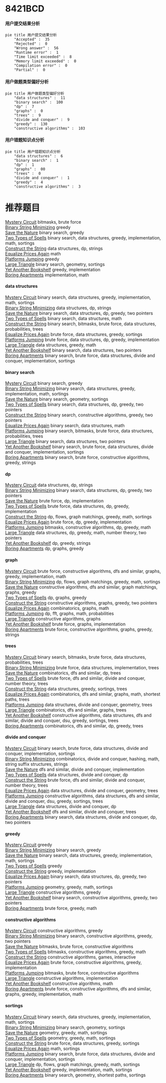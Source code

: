 # 8421BCD
<!-- tabs:start -->
#### **用户提交结果分析**

```mermaid
pie title 用户提交结果分析
    "Accepted" :  35
    "Rejected" :  0
    "Wrong answer" :  56
    "Runtime error" :  1
    "Time limit exceeded" :  8
    "Memory limit exceeded" :  0
    "Compilation error" :  0
    "Partial" :  0
```
#### **用户做题类型偏好分析**

```mermaid
pie title 用户做题类型偏好分析
    "data structures" :  11
    "binary search" :  100
    "dp" :  7
    "graphs" :  0
    "trees" :  9
    "divide and conquer" :  9
    "greedy" :  130
    "constructive algorithms" :  103
```
#### **用户错题知识点分析**

```mermaid
pie title 用户错题知识点分析
    "data structures" :  6
    "binary search" :  1
    "dp" :  1
    "graphs" :  00
    "trees" :  0
    "divide and conquer" :  1
    "greedy" :  4
    "constructive algorithms" :  3
```
<!-- tabs:end -->
# 推荐题目
[Mystery Circuit](http://codeforces.com/problemset/problem/1145/C)		bitmasks,
                        brute force		  
[Binary String Minimizing](https://codeforces.com/contest/1432/problem/E)		greedy		  
[Save the Nature](https://codeforces.com/contest/1241/problem/C)		binary search,
                        greedy		  
[Two Types of Spells](http://codeforces.com/problemset/problem/1398/E)		binary search,
                        data structures,
                        greedy,
                        implementation,
                        math,
                        sortings		  
[Construct the String](https://codeforces.com/contest/1432/problem/D)		data structures,
                        dp,
                        strings		  
[Equalize Prices Again](https://codeforces.com/contest/1432/problem/C)		math		  
[Platforms Jumping](https://codeforces.com/contest/1432/problem/F)		greedy		  
[Large Triangle](http://codeforces.com/problemset/problem/1019/D)		binary search,
                        geometry,
                        sortings		  
[Yet Another Bookshelf](http://codeforces.com/problemset/problem/1433/B)		greedy,
                        implementation		  
[Boring Apartments](http://codeforces.com/problemset/problem/1433/A)		implementation,
                        math		  
<!-- tabs:start -->
#### **data structures**
[Mystery Circuit](http://codeforces.com/problemset/problem/1398/E)		binary search,
                        data structures,
                        greedy,
                        implementation,
                        math,
                        sortings		  
[Binary String Minimizing](https://codeforces.com/contest/1432/problem/D)		data structures,
                        dp,
                        strings		  
[Save the Nature](http://codeforces.com/problemset/problem/1492/C)		binary search,
                        data structures,
                        dp,
                        greedy,
                        two pointers		  
[Two Types of Spells](http://codeforces.com/problemset/problem/1490/G)		binary search,
                        data structures,
                        math		  
[Construct the String](http://codeforces.com/problemset/problem/1479/D)		binary search,
                        bitmasks,
                        brute force,
                        data structures,
                        probabilities,
                        trees		  
[Equalize Prices Again](http://codeforces.com/problemset/problem/1497/A)		brute force,
                        data structures,
                        greedy,
                        sortings		  
[Platforms Jumping](http://codeforces.com/problemset/problem/1491/C)		brute force,
                        data structures,
                        dp,
                        greedy,
                        implementation		  
[Large Triangle](http://codeforces.com/problemset/problem/1492/B)		data structures,
                        greedy,
                        math		  
[Yet Another Bookshelf](http://codeforces.com/problemset/problem/1436/E)		binary search,
                        data structures,
                        two pointers		  
[Boring Apartments](http://codeforces.com/problemset/problem/1461/D)		binary search,
                        brute force,
                        data structures,
                        divide and conquer,
                        implementation,
                        sortings		  
#### **binary search**
[Mystery Circuit](https://codeforces.com/contest/1241/problem/C)		binary search,
                        greedy		  
[Binary String Minimizing](http://codeforces.com/problemset/problem/1398/E)		binary search,
                        data structures,
                        greedy,
                        implementation,
                        math,
                        sortings		  
[Save the Nature](http://codeforces.com/problemset/problem/1019/D)		binary search,
                        geometry,
                        sortings		  
[Two Types of Spells](http://codeforces.com/problemset/problem/1492/C)		binary search,
                        data structures,
                        dp,
                        greedy,
                        two pointers		  
[Construct the String](http://codeforces.com/problemset/problem/1463/D)		binary search,
                        constructive algorithms,
                        greedy,
                        two pointers		  
[Equalize Prices Again](http://codeforces.com/problemset/problem/1490/G)		binary search,
                        data structures,
                        math		  
[Platforms Jumping](http://codeforces.com/problemset/problem/1479/D)		binary search,
                        bitmasks,
                        brute force,
                        data structures,
                        probabilities,
                        trees		  
[Large Triangle](http://codeforces.com/problemset/problem/1436/E)		binary search,
                        data structures,
                        two pointers		  
[Yet Another Bookshelf](http://codeforces.com/problemset/problem/1461/D)		binary search,
                        brute force,
                        data structures,
                        divide and conquer,
                        implementation,
                        sortings		  
[Boring Apartments](http://codeforces.com/problemset/problem/1493/C)		binary search,
                        brute force,
                        constructive algorithms,
                        greedy,
                        strings		  
#### **dp**
[Mystery Circuit](https://codeforces.com/contest/1432/problem/D)		data structures,
                        dp,
                        strings		  
[Binary String Minimizing](http://codeforces.com/problemset/problem/1492/C)		binary search,
                        data structures,
                        dp,
                        greedy,
                        two pointers		  
[Save the Nature](https://codeforces.com/contest/1457/problem/C)		brute force,
                        dp,
                        implementation		  
[Two Types of Spells](http://codeforces.com/problemset/problem/1491/C)		brute force,
                        data structures,
                        dp,
                        greedy,
                        implementation		  
[Construct the String](http://codeforces.com/problemset/problem/1437/C)		dp,
                        flows,
                        graph matchings,
                        greedy,
                        math,
                        sortings		  
[Equalize Prices Again](http://codeforces.com/problemset/problem/1499/B)		brute force,
                        dp,
                        greedy,
                        implementation		  
[Platforms Jumping](http://codeforces.com/problemset/problem/1491/D)		bitmasks,
                        constructive algorithms,
                        dp,
                        greedy,
                        math		  
[Large Triangle](http://codeforces.com/problemset/problem/1497/E1)		data structures,
                        dp,
                        greedy,
                        math,
                        number theory,
                        two pointers		  
[Yet Another Bookshelf](http://codeforces.com/problemset/problem/1466/C)		dp,
                        greedy,
                        strings		  
[Boring Apartments](http://codeforces.com/problemset/problem/1476/C)		dp,
                        graphs,
                        greedy		  
#### **graph**
[Mystery Circuit](http://codeforces.com/problemset/problem/1487/C)		brute force,
                        constructive algorithms,
                        dfs and similar,
                        graphs,
                        greedy,
                        implementation,
                        math		  
[Binary String Minimizing](http://codeforces.com/problemset/problem/1437/C)		dp,
                        flows,
                        graph matchings,
                        greedy,
                        math,
                        sortings		  
[Save the Nature](http://codeforces.com/problemset/problem/1470/D)		constructive algorithms,
                        dfs and similar,
                        graph matchings,
                        graphs,
                        greedy		  
[Two Types of Spells](http://codeforces.com/problemset/problem/1476/C)		dp,
                        graphs,
                        greedy		  
[Construct the String](http://codeforces.com/problemset/problem/1304/D)		constructive algorithms,
                        graphs,
                        greedy,
                        two pointers		  
[Equalize Prices Again](http://codeforces.com/problemset/problem/1475/C)		combinatorics,
                        graphs,
                        math		  
[Platforms Jumping](http://codeforces.com/problemset/problem/553/E)		dp,
                        fft,
                        graphs,
                        math,
                        probabilities		  
[Large Triangle](http://codeforces.com/problemset/problem/1495/C)		constructive algorithms,
                        graphs		  
[Yet Another Bookshelf](http://codeforces.com/problemset/problem/1510/K)		brute force,
                        graphs,
                        implementation		  
[Boring Apartments](http://codeforces.com/problemset/problem/1511/D)		brute force,
                        constructive algorithms,
                        graphs,
                        greedy,
                        strings		  
#### **trees**
[Mystery Circuit](http://codeforces.com/problemset/problem/1479/D)		binary search,
                        bitmasks,
                        brute force,
                        data structures,
                        probabilities,
                        trees		  
[Binary String Minimizing](http://codeforces.com/problemset/problem/1511/C)		brute force,
                        data structures,
                        implementation,
                        trees		  
[Save the Nature](http://codeforces.com/problemset/problem/1499/F)		combinatorics,
                        dfs and similar,
                        dp,
                        trees		  
[Two Types of Spells](http://codeforces.com/problemset/problem/1491/E)		brute force,
                        dfs and similar,
                        divide and conquer,
                        number theory,
                        trees		  
[Construct the String](http://codeforces.com/problemset/problem/1466/D)		data structures,
                        greedy,
                        sortings,
                        trees		  
[Equalize Prices Again](http://codeforces.com/problemset/problem/1495/D)		combinatorics,
                        dfs and similar,
                        graphs,
                        math,
                        shortest paths,
                        trees		  
[Platforms Jumping](http://codeforces.com/problemset/problem/1303/G)		data structures,
                        divide and conquer,
                        geometry,
                        trees		  
[Large Triangle](http://codeforces.com/problemset/problem/1454/E)		combinatorics,
                        dfs and similar,
                        graphs,
                        trees		  
[Yet Another Bookshelf](http://codeforces.com/problemset/problem/1494/D)		constructive algorithms,
                        data structures,
                        dfs and similar,
                        divide and conquer,
                        dsu,
                        greedy,
                        sortings,
                        trees		  
[Boring Apartments](http://codeforces.com/problemset/problem/1292/C)		combinatorics,
                        dfs and similar,
                        dp,
                        greedy,
                        trees		  
#### **divide and conquer**
[Mystery Circuit](http://codeforces.com/problemset/problem/1461/D)		binary search,
                        brute force,
                        data structures,
                        divide and conquer,
                        implementation,
                        sortings		  
[Binary String Minimizing](http://codeforces.com/problemset/problem/1466/G)		combinatorics,
                        divide and conquer,
                        hashing,
                        math,
                        string suffix structures,
                        strings		  
[Save the Nature](http://codeforces.com/problemset/problem/1490/D)		dfs and similar,
                        divide and conquer,
                        implementation		  
[Two Types of Spells](https://codeforces.com/contest/1483/problem/C)		data structures,
                        divide and conquer,
                        dp		  
[Construct the String](http://codeforces.com/problemset/problem/1491/E)		brute force,
                        dfs and similar,
                        divide and conquer,
                        number theory,
                        trees		  
[Equalize Prices Again](http://codeforces.com/problemset/problem/1303/G)		data structures,
                        divide and conquer,
                        geometry,
                        trees		  
[Platforms Jumping](http://codeforces.com/problemset/problem/1494/D)		constructive algorithms,
                        data structures,
                        dfs and similar,
                        divide and conquer,
                        dsu,
                        greedy,
                        sortings,
                        trees		  
[Large Triangle](http://codeforces.com/problemset/problem/1482/E)		data structures,
                        divide and conquer,
                        dp		  
[Yet Another Bookshelf](http://codeforces.com/problemset/problem/566/C)		dfs and similar,
                        divide and conquer,
                        trees		  
[Boring Apartments](http://codeforces.com/problemset/problem/1428/F)		binary search,
                        data structures,
                        divide and conquer,
                        dp,
                        two pointers		  
#### **greedy**
[Mystery Circuit](https://codeforces.com/contest/1432/problem/E)		greedy		  
[Binary String Minimizing](https://codeforces.com/contest/1241/problem/C)		binary search,
                        greedy		  
[Save the Nature](http://codeforces.com/problemset/problem/1398/E)		binary search,
                        data structures,
                        greedy,
                        implementation,
                        math,
                        sortings		  
[Two Types of Spells](https://codeforces.com/contest/1432/problem/F)		greedy		  
[Construct the String](http://codeforces.com/problemset/problem/1433/B)		greedy,
                        implementation		  
[Equalize Prices Again](http://codeforces.com/problemset/problem/1492/C)		binary search,
                        data structures,
                        dp,
                        greedy,
                        two pointers		  
[Platforms Jumping](https://codeforces.com/contest/1496/problem/C)		geometry,
                        greedy,
                        math,
                        sortings		  
[Large Triangle](http://codeforces.com/problemset/problem/1493/A)		constructive algorithms,
                        greedy		  
[Yet Another Bookshelf](http://codeforces.com/problemset/problem/1463/D)		binary search,
                        constructive algorithms,
                        greedy,
                        two pointers		  
[Boring Apartments](http://codeforces.com/problemset/problem/1462/C)		brute force,
                        greedy,
                        math		  
#### **constructive algorithms**
[Mystery Circuit](http://codeforces.com/problemset/problem/1493/A)		constructive algorithms,
                        greedy		  
[Binary String Minimizing](http://codeforces.com/problemset/problem/1463/D)		binary search,
                        constructive algorithms,
                        greedy,
                        two pointers		  
[Save the Nature](https://codeforces.com/contest/1456/problem/B)		bitmasks,
                        brute force,
                        constructive algorithms		  
[Two Types of Spells](http://codeforces.com/problemset/problem/1492/D)		bitmasks,
                        constructive algorithms,
                        greedy,
                        math		  
[Construct the String](https://codeforces.com/contest/1504/problem/D)		constructive algorithms,
                        games,
                        interactive		  
[Equalize Prices Again](https://codeforces.com/contest/1483/problem/A)		brute force,
                        constructive algorithms,
                        greedy,
                        implementation		  
[Platforms Jumping](https://codeforces.com/contest/1457/problem/D)		bitmasks,
                        brute force,
                        constructive algorithms		  
[Large Triangle](http://codeforces.com/problemset/problem/1513/A)		constructive algorithms,
                        implementation		  
[Yet Another Bookshelf](http://codeforces.com/problemset/problem/1473/C)		constructive algorithms,
                        math		  
[Boring Apartments](http://codeforces.com/problemset/problem/1487/C)		brute force,
                        constructive algorithms,
                        dfs and similar,
                        graphs,
                        greedy,
                        implementation,
                        math		  
#### **sortings**
[Mystery Circuit](http://codeforces.com/problemset/problem/1398/E)		binary search,
                        data structures,
                        greedy,
                        implementation,
                        math,
                        sortings		  
[Binary String Minimizing](http://codeforces.com/problemset/problem/1019/D)		binary search,
                        geometry,
                        sortings		  
[Save the Nature](https://codeforces.com/contest/1496/problem/C)		geometry,
                        greedy,
                        math,
                        sortings		  
[Two Types of Spells](http://codeforces.com/problemset/problem/1495/A)		geometry,
                        greedy,
                        math,
                        sortings		  
[Construct the String](http://codeforces.com/problemset/problem/1497/A)		brute force,
                        data structures,
                        greedy,
                        sortings		  
[Equalize Prices Again](http://codeforces.com/problemset/problem/1427/A)		math,
                        sortings		  
[Platforms Jumping](http://codeforces.com/problemset/problem/1461/D)		binary search,
                        brute force,
                        data structures,
                        divide and conquer,
                        implementation,
                        sortings		  
[Large Triangle](http://codeforces.com/problemset/problem/1437/C)		dp,
                        flows,
                        graph matchings,
                        greedy,
                        math,
                        sortings		  
[Yet Another Bookshelf](http://codeforces.com/problemset/problem/1473/A)		greedy,
                        implementation,
                        math,
                        sortings		  
[Boring Apartments](http://codeforces.com/problemset/problem/1486/B)		binary search,
                        geometry,
                        shortest paths,
                        sortings		  
<!-- tabs:end -->
